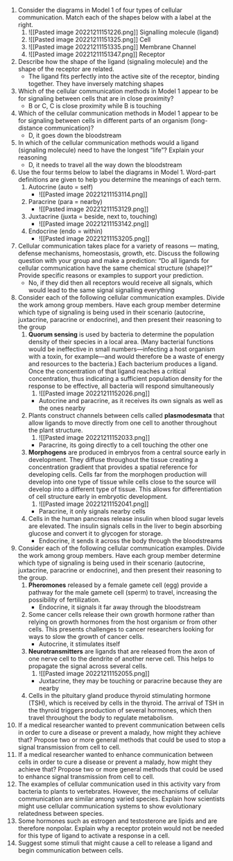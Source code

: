 1. Consider the diagrams in Model 1 of four types of cellular communication. Match each of the shapes below with a label at the right.
	1. ![[Pasted image 20221211151226.png]] Signalling molecule (ligand)
	2. ![[Pasted image 20221211151325.png]] Cell
	3. ![[Pasted image 20221211151335.png]] Membrane Channel
	4. ![[Pasted image 20221211151347.png]] Receptor
2. Describe how the shape of the ligand (signaling molecule) and the shape of the receptor are related.
	- The ligand fits perfectly into the active site of the receptor, binding together. They have inversely matching shapes
3. Which of the cellular communication methods in Model 1 appear to be for signaling between cells that are in close proximity?
	- B or C, C is close proximity while B is touching
4. Which of the cellular communication methods in Model 1 appear to be for signaling between cells in different parts of an organism (long-distance communication)?
	- D, it goes down the bloodstream
5. In which of the cellular communication methods would a ligand (signaling molecule) need to have the longest “life”? Explain your reasoning
	- D, it needs to travel all the way down the bloodstream
6. Use the four terms below to label the diagrams in Model 1. Word-part definitions are given to help you determine the meanings of each term.
	1. Autocrine (auto = self)
		- ![[Pasted image 20221211153114.png]]
	2. Paracrine (para = nearby)
		- ![[Pasted image 20221211153129.png]]
	3. Juxtacrine (juxta = beside, next to, touching)
		- ![[Pasted image 20221211153142.png]]
	4. Endocrine (endo = within)
		- ![[Pasted image 20221211153205.png]]
7. Cellular communication takes place for a variety of reasons — mating, defense mechanisms, homeostasis, growth, etc. Discuss the following question with your group and make a prediction: “Do all ligands for cellular communication have the same chemical structure (shape)?” Provide specific reasons or examples to support your prediction.
	- No, if they did then all receptors would receive all signals, which would lead to the same signal signalling everything
8. Consider each of the following cellular communication examples. Divide the work among group members. Have each group member determine which type of signaling is being used in their scenario (autocrine, juxtacrine, paracrine or endocrine), and then present their reasoning to the group
	1. **Quorum sensing** is used by bacteria to determine the population density of their species in a local area. (Many bacterial functions would be ineffective in small numbers—infecting a host organism with a toxin, for example—and would therefore be a waste of energy and resources to the bacteria.) Each bacterium produces a ligand. Once the concentration of that ligand reaches a critical concentration, thus indicating a sufficient population density for the response to be effective, all bacteria will respond simultaneously
		1. ![[Pasted image 20221211152026.png]]
		- Autocrine and paracrine, as it receives its own signals as well as the ones nearby
	2. Plants construct channels between cells called **plasmodesmata** that allow ligands to move directly from one cell to another throughout the plant structure.
		1. ![[Pasted image 20221211152033.png]]
		- Paracrine, its going directly to a cell touching the other one
	3. **Morphogens** are produced in embryos from a central source early in development. They diffuse throughout the tissue creating a concentration gradient that provides a spatial reference for developing cells. Cells far from the morphogen production will develop into one type of tissue while cells close to the source will develop into a different type of tissue. This allows for differentiation of cell structure early in embryotic development.
		1. ![[Pasted image 20221211152041.png]]
		- Paracrine, it only signals nearby cells
	4. Cells in the human pancreas release insulin when blood sugar levels are elevated. The insulin signals cells in the liver to begin absorbing glucose and convert it to glycogen for storage.
		- Endocrine, it sends it across the body through the bloodstreams
9. Consider each of the following cellular communication examples. Divide the work among group members. Have each group member determine which type of signaling is being used in their scenario (autocrine, juxtacrine, paracrine or endocrine), and then present their reasoning to the group.
	1. **Pheromones** released by a female gamete cell (egg) provide a pathway for the male gamete cell (sperm) to travel, increasing the possibility of fertilization.
		- Endocrine, it signals it far away through the bloodstream
	2. Some cancer cells release their own growth hormone rather than relying on growth hormones from the host organism or from other cells. This presents challenges to cancer researchers looking for ways to slow the growth of cancer cells.
		- Autocrine, it stimulates itself
	3. **Neurotransmitters** are ligands that are released from the axon of one nerve cell to the dendrite of another nerve cell. This helps to propagate the signal across several cells.
		1. ![[Pasted image 20221211152055.png]]
		- Juxtacrine, they may be touching or paracrine because they are nearby
	4. Cells in the pituitary gland produce thyroid stimulating hormone (TSH), which is received by cells in the thyroid. The arrival of TSH in the thyroid triggers production of several hormones, which then travel throughout the body to regulate metabolism.
10. If a medical researcher wanted to prevent communication between cells in order to cure a disease or prevent a malady, how might they achieve that? Propose two or more general methods that could be used to stop a signal transmission from cell to cell.
11. If a medical researcher wanted to enhance communication between cells in order to cure a disease or prevent a malady, how might they achieve that? Propose two or more general methods that could be used to enhance signal transmission from cell to cell.
12. The examples of cellular communication used in this activity vary from bacteria to plants to vertebrates. However, the mechanisms of cellular communication are similar among varied species. Explain how scientists might use cellular communication systems to show evolutionary relatedness between species.
13. Some hormones such as estrogen and testosterone are lipids and are therefore nonpolar. Explain why a receptor protein would not be needed for this type of ligand to activate a response in a cell.
14. Suggest some stimuli that might cause a cell to release a ligand and begin communication between cells.